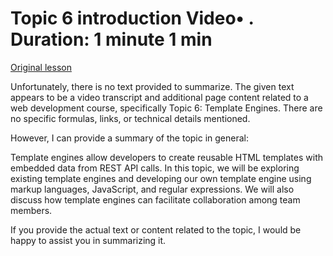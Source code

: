 # Topic 6 introduction Video• . Duration: 1 minute 1 min

[Original lesson](https://www.coursera.org/learn/uol-web-development/lecture/0mNq3/topic-6-introduction)

Unfortunately, there is no text provided to summarize. The given text appears to be a video transcript and additional page content related to a web development course, specifically Topic 6: Template Engines. There are no specific formulas, links, or technical details mentioned.

However, I can provide a summary of the topic in general:

Template engines allow developers to create reusable HTML templates with embedded data from REST API calls. In this topic, we will be exploring existing template engines and developing our own template engine using markup languages, JavaScript, and regular expressions. We will also discuss how template engines can facilitate collaboration among team members.

If you provide the actual text or content related to the topic, I would be happy to assist you in summarizing it.

